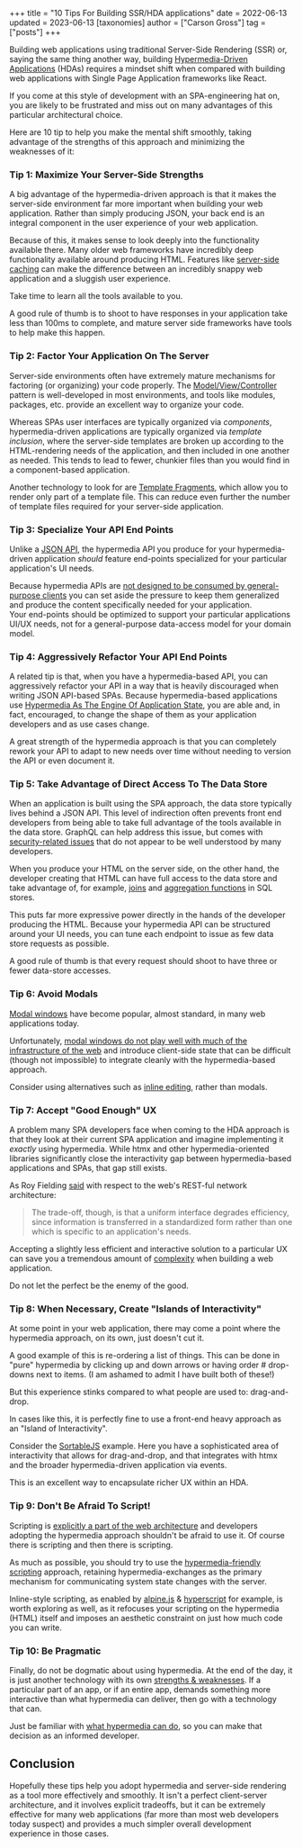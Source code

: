 +++
title = "10 Tips For Building SSR/HDA applications"
date = 2022-06-13
updated = 2023-06-13
[taxonomies]
author = ["Carson Gross"]
tag = ["posts"]
+++

Building web applications using traditional Server-Side Rendering (SSR) or, saying the same thing another way, building 
[Hypermedia-Driven Applications](@/essays/hypermedia-driven-applications.md) (HDAs) requires a mindset shift when
compared with building web applications with Single Page Application frameworks like React.

If you come at this style of development with an SPA-engineering hat on, you are likely to be frustrated and miss out
on many advantages of this particular architectural choice.

Here are 10 tip to help you make the mental shift smoothly, taking advantage of the strengths of this approach and
minimizing the weaknesses of it:

### Tip 1: Maximize Your Server-Side Strengths

A big advantage of the hypermedia-driven approach is that it makes the server-side environment far more important when
building your web application.  Rather than simply producing JSON, your back end is an integral component in the user
experience of your web application.

Because of this, it makes sense to look deeply into the functionality available there.  Many older web frameworks have
incredibly deep functionality available around producing HTML.  Features like 
[server-side caching](https://guides.rubyonrails.org/caching_with_rails.html) can make the difference between an incredibly 
snappy web application and a sluggish user experience.

Take time to learn all the tools available to you.  

A good rule of thumb is to shoot to have responses in your application take less than 100ms to complete, and mature
server side frameworks have tools to help make this happen.

### Tip 2: Factor Your Application On The Server

Server-side environments often have extremely mature mechanisms for factoring (or organizing) your code properly.  The
[Model/View/Controller](https://en.wikipedia.org/wiki/Model%E2%80%93view%E2%80%93controller) pattern is well-developed in
most environments, and tools like modules, packages, etc. provide an excellent way to organize your code.

Whereas SPAs user interfaces are typically organized via _components_, hypermedia-driven applications are typically 
organized via _template inclusion_, where the server-side templates are broken up according to the HTML-rendering needs 
of the application, and then included in one another as needed.  This tends to lead to fewer, chunkier files than you 
would find in a component-based application.

Another technology to look for are [Template Fragments](@/essays/template-fragments.md), which allow you to render only
part of a template file.  This can reduce even further the number of template files required for your server-side 
application.

### Tip 3: Specialize Your API End Points

Unlike a [JSON API](@/essays/hypermedia-apis-vs-data-apis.md), the hypermedia API you produce for your hypermedia-driven
application _should_ feature end-points specialized for your particular application's UI needs.  

Because hypermedia APIs are [not designed to be consumed by general-purpose clients](@/essays/hypermedia-clients.md) you 
can set aside the pressure to keep them generalized and produce the content specifically needed for your application.  
Your end-points should be optimized to support your particular applications UI/UX needs, not for a general-purpose 
data-access model for your domain model.

### Tip 4: Aggressively Refactor Your API End Points

A related tip is that, when you have a hypermedia-based API, you can aggressively refactor your API in a way that is
heavily discouraged when writing JSON API-based SPAs.  Because hypermedia-based applications use [Hypermedia As The Engine 
Of Application State](@/essays/hateoas.md), you are able and, in fact, encouraged, to change the shape of them as your
application developers and as use cases change.

A great strength of the hypermedia approach is that you can completely rework your API to adapt to new needs over time
without needing to version the API or even document it.

### Tip 5: Take Advantage of Direct Access To The Data Store

When an application is built using the SPA approach, the data store typically lives behind a JSON API.  This level of
indirection often prevents front end developers from being able to take full advantage of the tools available in the
data store.  GraphQL can help address this issue, but comes with [security-related issues](https://intercoolerjs.org/2016/02/17/api-churn-vs-security.html) 
that do not appear to be well understood by many developers.

When you produce your HTML on the server side, on the other hand, the developer creating that HTML can have full access
to the data store and take advantage of, for example, [joins](https://www.sqltutorial.org/sql-left-join/) and 
[aggregation functions](https://www.sqltutorial.org/sql-aggregate-functions/) in SQL stores.

This puts far more expressive power directly in the hands of the developer producing the HTML.  Because your hypermedia
API can be structured around your UI needs, you can tune each endpoint to issue as few data store requests as possible.

A good rule of thumb is that every request should shoot to have three or fewer data-store accesses.

### Tip 6: Avoid Modals

[Modal windows](https://en.wikipedia.org/wiki/Modal_window) have become popular, almost standard, in many web applications
today.  

Unfortunately, [modal windows do not play well with much of the infrastructure of the web](https://youdontneedamodalwindow.dev/)
and introduce client-side state that can be difficult (though not impossible) to integrate cleanly with the hypermedia-based
approach.

Consider using alternatives such as [inline editing](https://htmecks.org/examples/click-to-edit/), rather than modals.

### Tip 7: Accept "Good Enough" UX

A problem many SPA developers face when coming to the HDA approach is that they look at their current SPA application and
imagine implementing it _exactly_ using hypermedia.  While htmx and other hypermedia-oriented libraries significantly 
close the interactivity gap between hypermedia-based applications and SPAs, that gap still exists.

As Roy Fielding [said](https://www.ics.uci.edu/~fielding/pubs/dissertation/rest_arch_style.htm#sec_5_1_5) with respect
to the web's REST-ful network architecture:

> The trade-off, though, is that a uniform interface degrades efficiency, since information is transferred in a
> standardized form rather than one which is specific to an application's needs.

Accepting a slightly less efficient and interactive solution to a particular UX can save you a tremendous amount of
[complexity](@/essays/complexity-budget.md) when building a web application.

Do not let the perfect be the enemy of the good.

### Tip 8: When Necessary, Create "Islands of Interactivity"

At some point in your web application, there may come a point where the hypermedia approach, on its own, just doesn't
cut it.

A good example of this is re-ordering a list of things.  This can be done in "pure" hypermedia by clicking up and down
arrows or having order # drop-downs next to items.  (I am ashamed to admit I have built both of these!)

But this experience stinks compared to what people are used to: drag-and-drop.

In cases like this, it is perfectly fine to use a front-end heavy approach as an "Island of Interactivity".  

Consider the [SortableJS](@/examples/sortable.md) example.  Here you have a sophisticated area of interactivity that allows for
drag-and-drop, and that integrates with htmx and the broader hypermedia-driven application via events.

This is an excellent way to encapsulate richer UX within an HDA.

### Tip 9: Don't Be Afraid To Script!

Scripting is [explicitly a part of the web architecture](https://www.ics.uci.edu/~fielding/pubs/dissertation/rest_arch_style.htm#sec_5_1_7)
and developers adopting the hypermedia approach shouldn't be afraid to use it.  Of course there is scripting and then
there is scripting.

As much as possible, you should try to use the  [hypermedia-friendly scripting](@/essays/hypermedia-friendly-scripting.md)
approach, retaining hypermedia-exchanges as the primary mechanism for communicating system state changes with the
server.

Inline-style scripting, as enabled by [alpine.js](https://alpinejs.dev/) & [hyperscript](https://hyperscript.org) for example,
is worth exploring as well, as it refocuses your scripting on the hypermedia (HTML) itself and imposes an aesthetic 
constraint on just how much code you can write.

### Tip 10: Be Pragmatic

Finally, do not be dogmatic about using hypermedia.  At the end of the day, it is just another technology with its own
[strengths & weaknesses](@/essays/when-to-use-hypermedia.md).  If a particular part of an app, or if an entire app,
demands something more interactive than what hypermedia can deliver, then go with a technology that can.  

Just be familiar with [what hypermedia can do](@/examples/_index.md), so you can make that decision as an informed 
developer.

## Conclusion

Hopefully these tips help you adopt hypermedia and server-side rendering as a tool more effectively and smoothly.  It
isn't a perfect client-server architecture, and it involves explicit tradeoffs, but it can be extremely effective for
many web applications (far more than most web developers today suspect) and provides a much simpler overall development
experience in those cases.
